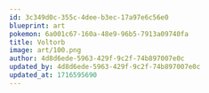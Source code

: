 ```yaml
---
id: 3c349d0c-355c-4dee-b3ec-17a97e6c56e0
blueprint: art
pokemon: 6a001c67-160a-48e9-96b5-7913a09740fa
title: Voltorb
image: art/100.png
author: 4d8d6ede-5963-429f-9c2f-74b897007e0c
updated_by: 4d8d6ede-5963-429f-9c2f-74b897007e0c
updated_at: 1716595690
---
```

